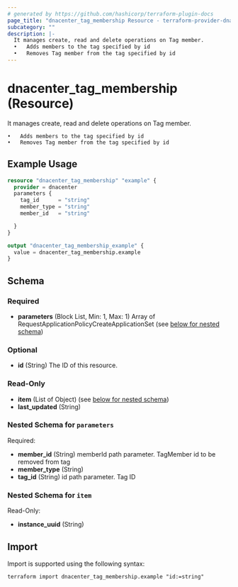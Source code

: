 ```yaml
---
# generated by https://github.com/hashicorp/terraform-plugin-docs
page_title: "dnacenter_tag_membership Resource - terraform-provider-dnacenter"
subcategory: ""
description: |-
  It manages create, read and delete operations on Tag member.
  •   Adds members to the tag specified by id
  •   Removes Tag member from the tag specified by id
---
```


# dnacenter_tag_membership (Resource)

It manages create, read and delete operations on Tag member.

	•	Adds members to the tag specified by id
	•	Removes Tag member from the tag specified by id

## Example Usage

```terraform
resource "dnacenter_tag_membership" "example" {
  provider = dnacenter
  parameters {
    tag_id      = "string"
    member_type = "string"
    member_id   = "string"

  }
}

output "dnacenter_tag_membership_example" {
  value = dnacenter_tag_membership.example
}
```

<!-- schema generated by tfplugindocs -->
## Schema

### Required

- **parameters** (Block List, Min: 1, Max: 1) Array of RequestApplicationPolicyCreateApplicationSet (see [below for nested schema](#nestedblock--parameters))

### Optional

- **id** (String) The ID of this resource.

### Read-Only

- **item** (List of Object) (see [below for nested schema](#nestedatt--item))
- **last_updated** (String)

<a id="nestedblock--parameters"></a>
### Nested Schema for `parameters`

Required:

- **member_id** (String) memberId path parameter. TagMember id to be removed from tag
- **member_type** (String)
- **tag_id** (String) id path parameter. Tag ID


<a id="nestedatt--item"></a>
### Nested Schema for `item`

Read-Only:

- **instance_uuid** (String)

## Import

Import is supported using the following syntax:

```shell
terraform import dnacenter_tag_membership.example "id:=string"
```
